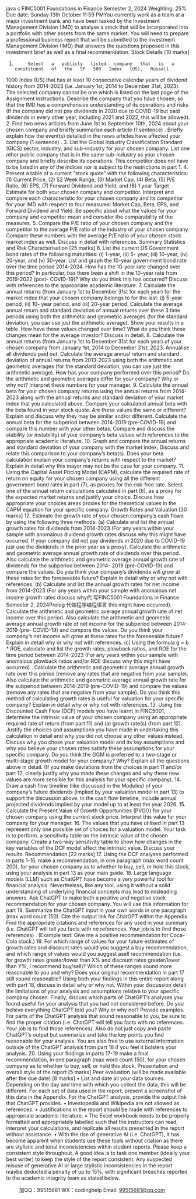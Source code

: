 java c
FINC5001 Foundations in Finance
Semester 2, 2024
Weighting:   25%
Due date: Sunday   13th    October   11:59   PMYou   currently   work   as   a   team   at   a    major    investment    bank    and    have    been    tasked    by   the   Investment   Management   Division   (IMD)   to   analyse   a   stock   that   will   be   incorporated   into   a   portfolio   with   other   assets   from   the   same   market.   You   will   need   to   prepare   a   professional   business   report   that   will   be   submitted   to   the   Investment   Management   Division   (IMD)   that   answers the questions   proposed   in   this   investment   brief as well   as   a final   recommendation.
Stock   Details   [10   marks]
1.          Select   a   publicly   listed   company   that   is   a   constituent   of   the   SP   500   Index   (US),   Russell
1000   Index   (US)   that   has   at   least   10   consecutive   calendar years   of   dividend   history from   2014-2023 (i.e. January   1st, 2014 to   December 31st, 2023). The selected company cannot   be   one   which   is   listed   on   the   last   page   of   the   Assignment   instructions.   Describe   the   company that you   have   chosen,   so   that the   IMD   has   a   comprehensive   understanding   of   its   operations   and   risks   (If the   company   did   not pay   dividends   in   2020   due   to   COVID-19   but paid dividends in every other   year, including   2021   and 2022,   this   will   be   allowed).
2.             Find two news articles from June 1st   to September   10th, 2024 about your chosen company   and   briefly summarise each article   (1 sentence)   .   Briefly explain how the   event(s)   detailed   in the   news articles   have affected your company   (1   sentence)   .
3.          List   the   Global   Industry   Classification   Standard   (GICS)   sector,   industry,   and   sub-industry   for your chosen company.   List one other   public company that   is   in the   same   sub-industry   as   your   chosen   company   and   briefly   describe   its   operations.   This   competitor   does   not   have to   be   listed   in any   of   the   indices   nor   is subject to the   restrictions   in   part   1.
4.          Present   a   table   of   a   current   “stock   quote”   with   the   following   characteristics:   (1)   Current   Price,   (2)   52   Week   Range,   (3)   Market   Cap,   (4)   Beta,   (5)   P/E   Ratio,   (6)   EPS,   (7)   Forward   Dividend   and   Yield,   and   (8)   1   year   Target   Estimate   for   both   your   chosen   company   and   competitor.   Interpret   and   compare   each   characteristic for your   chosen   company   and   its   competitor   for   your    IMD   with    respect   to   four    measures:    Market    Cap,    Beta,    EPS,    and   Forward   Dividend   and   Yield.   Be   specific   about   what   the   values   for   your   company   and   competitor   mean and consider the comparability   of the   measures.
5.          Compare   the   P/E   ratio   of   your   chosen   company   and   the   competitor   to   the   average   P/E   ratio of the   industry of your chosen company.   Compare   these   numbers   with   the   average   P/E   ratio of your chosen stock   market   index   as well.   Discuss   in   detail   with   references.
Summary Statistics and   Risk Characterisation   [25   marks]
6.             List   the   current   US   Government   bond   rates   of   the   following   maturities:   (i)   1-year,   (ii)   5-   year,   (iii)   10-year,   (iv)   20-year,   and   (v)   30-year.   List   and   graph   the   10-year   government   bond   rate   over the time   period   2014-2024. How   has the   10-year   rate changed   over this   period?   In   particular,   has   there   been   a   shift   in   the   10-year   rate   from   2019-2022   (post-   COVID-19)?    Why       do    you      think       this      has      occurred?      Discuss      with      references      to    the   appropriate academic   literature.
7.          Calculate   the   annual    returns    (from   January    1st    to   December   31st    for   each   year)   for   the   market   index that your   chosen   company   belongs to for the   last:   (i)   5-year   period,   (ii)   10-   year   period,   and   (iii)   20-year   period.   Calculate   the   average   annual   return   and   standard   deviation   of   annual    returns   over   these   3   time    periods    using    both    the   arithmetic   and   geometric averages (for the standard deviation, you can use just the arithmetic   average).   Show   your   results   in   a   table.   How   have   these   values   changed   over   time?   What   do   you   think these changes   mean for the average   investor?   Discuss   in   detail.
8.          Calculate   the   annual   returns   (from   January    1st      to   December   31st      for   each   year)   of   your   chosen   company from January   1st,   2014 to   December   31st,   2023. Annualise   all   dividends   paid   out. Calculate the   average   annual   return   and   standard   deviation   of   annual   returns   from   2013-2023   using    both   the   arithmetic   and   geometric   averages    (for   the   standard   deviation,   you   can   use just   the   arithmetic   average).   How   has   your   company   performed   over   this   period?   Do   the   arithmetic   and   geometric   averages   differ   for   your   company?   Why or why   not?   Interpret these   numbers for your   manager.
9.          Calculate the annual beta for your chosen company   returns   using the annual returns from   2014-2023   along   with   the   annual   returns   and   standard   deviation   of   your   market   index   that you   calculated   above.   Compare your   calculated   annual   beta   with the   beta found   in   your   stock   quote.   Are   these values   the   same   or   different?   Explain   and   discuss   why   they   may   be   similar   and/or   different.   Calculate   the   annual   beta   for   the   subperiod   between   2014-2019   (pre-COVID-19)   and   compare   this   number   with   your   other   betas.   Compare   and discuss the stability   (or   instability)   of your   company’s   beta values with   references   to   the appropriate academic   literature.
10.      Graph and compare the   annual   returns and standard deviation of your   company   with the   market   index.   Discuss   and   relate   this   comparison   to   your   company’s   beta(s).   Does   your   beta   calculation   explain   your   company’s   returns   with   respect   to   the   market?   Explain   in   detail why this   mayor   may   not   be the case for your   company.
11.      Using   the   Capital   Asset   Pricing   Model   (CAPM),   calculate   the   required   rate   of   return   on   equity for your chosen company using all   the different government bond rates in part   (7),   as   proxies for the   risk-free   rate. Select one   of   the annual   return calculations calculated   in   part   (6), as a   proxy for the expected   market   returns   and justify   your   choice.   Discuss   how   appropriate your   choices   areas   proxies for the theoretical values   in   the   CAPM   equation   for your specific   company.
Growth   Rates and Valuation   [30   marks]
12.      Estimate   the   growth   rate   of   your   chosen   company’s   cash   flows   by   using   the   following   three   methods:
(a)    Calculate and list the   annual growth rates for dividends from 2014-2023 (For any years   within your sample with anomalous dividend growth rates discuss why this might have   occurred.   If your company did   not   pay dividends in   2020 due to COVID-19   just   use   the   dividends in the prior year as a proxy). Calculate the arithmetic and geometric average   annual   growth   rate   of   dividends   over   this   period.   Also   calculate   the   arithmetic   and   geometric   average   annual growth   rate   of dividends for the subperiod   between   2014-   2019 (pre-COVID-19) and compare the values. Do you think your company’s dividends   will   grow   at   these   rates   for   the   foreseeable   future?   Explain   in   detail   why   or   why   not   with   references.
(b)   Calculate   and   list   the   annual   growth   rates   for   net   income   from   2014-2023   (For   any   years   within   your   sample   with   anomalous   net   income   growth   rates   discuss   why代 写FINC5001 Foundations in Finance Semester 2, 2024Prolog
代做程序编程语言   this   might   have occurred). Calculate the arithmetic and   geometric   average   annual   growth   rate    of    net    income    over    this    period.    Also    calculate    the    arithmetic    and    geometric average annual growth rate of net income for the   subperiod between 2014-2019 (pre-   COVID-19) and compare the values. Do   you think your company’s net income will grow   at   these    rates    for    the   foreseeable   future?    Explain    in    detail    why    or    why    not      with   references.
(c)      Using   the   formula   g   =   b   *   ROE,   calculate   and   list   the   growth   rates,   plowback   ratios,   and   ROE   for   the   time   period   between   2014-2023   (For   any   years   within   your   sample   with   anomalous   plowback   ratios   and/or   ROE   discuss   why   this   might   have   occurred)   .   Calculate   the   arithmetic   and   geometric   average   annual   growth   rate   over   this   period   (remove   any   rates that   are   negative from your   sample). Also   calculate the   arithmetic   and   geometric   average   annual   growth   rate   for   the   subperiod   between   2014-2019   (pre-COVID-19) and compare   the values (remove any rates that are negative from   your   sample).   Do   you   think   this   method   of   calculating   growth   rates   is   useful   for   valuation   for your specific company?   Explain   in detail   why   or why   not   with   references.
13.      Using   the   Discounted   Cash   Flow   (DCF)   models   you   have   learnt   in   FINC5001,   determine   the   intrinsic value   of your   chosen   company   using   an   appropriate   required   rate   of   return   (from part 11) and   (a) growth   rate(s)   (from part 12). Justify the choices   and   assumptions   you   have   made   in   undertaking this   calculation   in   detail   and why you   did   not   choose   any   other      values       instead.       Discuss       why      you      chose      your      valuation       model       and       its       key   assumptions   and   why   you   believe   your   chosen   rates   satisfy   these   assumptions   for   your   specific    company.    Do    you    think    the    GGM    is    preferred    to    a    two-stage    or    multi-stage   growth   model for your   company? Why?   Explain   all the   questions   above   in   detail.   (If   you   make deviations   from the choices in part 11 and/or part 12, clearly   justify why you made these   changes   and   why   these   new   values   are   more   sensible for   this   analysis   for   your   specific   company).
14.      Draw   a    cash   flow   timeline    (like    discussed    in    the    Modules)    of   your    company’s    future   dividends   (implied   by your valuation   model   in part   13) to   support the   discussion   above.   In   the   cash   flow   timeline,   include   annual   projected   dividends   implied   by   your   model   up   to at   least the   year   2026.
15.      Calculate   the   Present   Value   of   Growth   Opportunities   (PVGO)   for   your   chosen   company   using the current stock   price.   Interpret this value   for your   company for   your   manager.
16.    The values that you   have   utilised in part 13   represent only one   possible set   of choices   for   a valuation   model. Your task   is to   perform. a sensitivity table   on   the   intrinsic   value   of   the   chosen   company.   Create   a   two-way   sensitivity   table   to   show   how   changes   in   the   key   variables of the   DCF   model affect the   intrinsic value.   Discuss your   results.
Recommendation   [22   marks]
17.      Using    the    DCF    analyses      performed      in    parts      1-16,      make      a      recommendation,      in      one   paragraph (max word count 200), for your chosen company   as to   whether   to   buy,   sell,   or   hold this stock,   using your analysis in part 13   as   your   main   guide.
18.      Large   language   models   (LLM)   such   as   ChatGPT   have   become   a   very   powerful   tool   for   financial   analysis.   Nevertheless,   like   any   tool,   using   it   without   a   solid   understanding   of   underlying financial concepts may lead to misleading answers. Ask ChatGPT to make both   a   positive   and   negative   stock   recommendation   for   your   chosen   company.   You   will   use   this   information for   part   19.   Summarize   the   ChatGPT   input   in   your   own   words   in   one   paragraph   (max   word   count   150).   Cite the   output   link   for   ChatGPT within the Appendix.   Find the appropriate citations and   references for any used   in your summary   (i.e. ChatGPT   will tell you facts with   no   references. Your job   is to find those   references)   . (Example text:   Give   me   a   positive   recommendation   for   Coca-Cola   stock.)
19.      For   which   range   of   values   for   your   future   estimates   of   growth   rates   and   discount   rates   would you suggest a buy recommendation, and which range of values would you   suggest   asell   recommendation   (i.e.   for   growth   rates   greater/lower   than   X%   and   discount   rates   greater/lower   than   Y%,    I    recommend    buy/sell)?    Which    of    these    ranges      sound      more   reasonable   to   you   and   why?   Does   your   original   recommendation   in   part   17   still   sound   reasonable?   Using   both   your findings   in this   entire   report   along   with part   18,   discuss   in   detail why   or   why   not.   Within your   discussion   detail   the   limitations   of your   analysis   and   assumptions   relative   to   your   specific   company   chosen.    Finally,   discuss   which    parts   of   ChatGPT’s    analyses    you   found    useful    for    your    analysis    that    you    had    not    considered   before. Do you believe everything ChatGPT told you? Why or why not? Provide examples.   For parts of the ChatGPT analysis that sound reasonable to you, be sure to find the proper   citation   (i.e.   ChatGPT   will   tell   you   facts   with   no   references.   Your   job   is   to   find   those   references).   Also   do   not just   copy   and   paste   ChatGPT’s   output   but   summarize   and   take   the   key   points   you   find   reasonable   for   your   analysis.   You   are   also   free   to   use   external   information   outside   of   the   ChatGPT   analysis   from   part   18   if   you   feel   it    bolsters   your   analysis.
20.      Using your findings in parts 17-19   make a   final recommendation,   in   one   paragraph   (max   word count   150), for your chosen company   as   to   whether   to   buy,   sell,   or   hold   this   stock.
Presentation and overall style   of the   report   [5   marks]
Peer evaluation   (will be made available after the due date)   [8   marks]
•         List and date all your data sources. Depending on the day   and   time   with   which you   collect   the data, this will be different. For each   set of   data used in the report,   present a screenshot   of   this    data    in    the    Appendix.    For    the    ChatGPT    analysis,    provide    the    output    link    that   ChatGPT   provides.
•         Investopedia and   Wikipedia are   not allowed as references.
•       Justifications    in      the      report    should    be    made      with    references      to      appropriate      academic   literature.
•          The   Excel   workbook needs   to   be properly   formatted   and appropriately   labelled such   that   the   instructors   can   read, interpret your calculations, and replicate   all   results presented   in   the report   without assistance.
•          With   the   rise   of generative AI   (i.e.   ChatGPT),   it   has   become   apparent   when   students   use   these   tools   without citation   as   there   are stylistic and   tonal inconsistencies   within student   reports.   Please   keep   a   consistent   style   throughout.   A   good   idea   is   to   task   one   member   (ideally your best   writer)   to   keep   the style   of the report consistent. Any suspected misuse   of   generative   AI   or   large   stylistic   inconsistencies   in   the   report   maybe   deducted   a   penalty of up   to   15%,   with significant breaches reported to   the academic integrity   team   as stated   below.



         
加QQ：99515681  WX：codinghelp  Email: 99515681@qq.com
